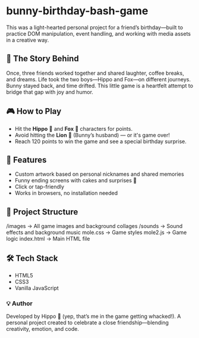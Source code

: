 # bunny-birthday-bash-game
This was a light-hearted personal project for a friend’s birthday—built to practice DOM manipulation, event handling, and working with media assets in a creative way.

## 🌟 The Story Behind
Once, three friends worked together and shared laughter, coffee breaks, and dreams. Life took the two boys—Hippo and Fox—on different journeys. Bunny stayed back, and time drifted. This little game is a heartfelt attempt to bridge that gap with joy and humor.

## 🎮 How to Play
- Hit the **Hippo** 🦛 and **Fox** 🦊 characters for points.
- Avoid hitting the **Lion** 🦁 (Bunny’s husband) — or it's game over!
- Reach 120 points to win the game and see a special birthday surprise.

## 🎁 Features
- Custom artwork based on personal nicknames and shared memories
- Funny ending screens with cakes and surprises 🎂
- Click or tap-friendly
- Works in browsers, no installation needed

## 📁 Project Structure
/images -> All game images and background collages
/sounds -> Sound effects and background music
mole.css -> Game styles
mole2.js -> Game logic
index.html -> Main HTML file

## 🛠 Tech Stack
- HTML5
- CSS3
- Vanilla JavaScript

### 💡 Author
Developed by Hippo 🦛 (yep, that’s me in the game getting whacked!). A personal project created to celebrate a close friendship—blending creativity, emotion, and code.



